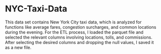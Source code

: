 # NYC-Taxi-Data
This data set contains New York City taxi data, which is analyzed for functions like average fares, congestion surcharges, and common locations during the evening. For the ETL process, I loaded the parquet file and selected the relevant columns involving locations, tolls, and commissions. After selecting the desired columns and dropping the null values, I saved it as a new file. 
